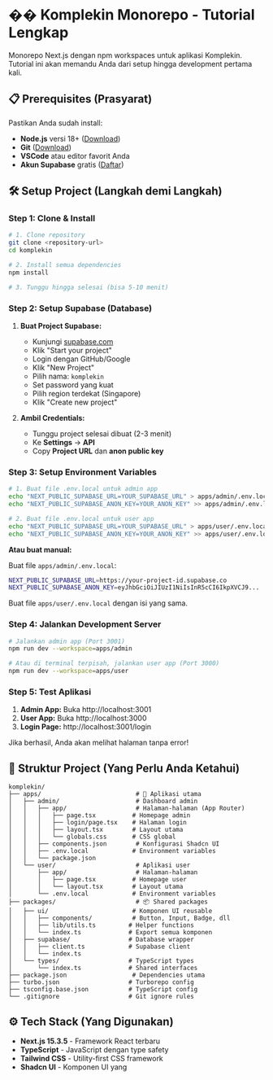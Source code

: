 # �� Komplekin Monorepo - Tutorial Lengkap

Monorepo Next.js dengan npm workspaces untuk aplikasi Komplekin. Tutorial ini akan memandu Anda dari setup hingga development pertama kali.

## 📋 Prerequisites (Prasyarat)

Pastikan Anda sudah install:
- **Node.js** versi 18+ ([Download](https://nodejs.org/))
- **Git** ([Download](https://git-scm.com/))
- **VSCode** atau editor favorit Anda
- **Akun Supabase** gratis ([Daftar](https://supabase.com/))

## 🛠️ Setup Project (Langkah demi Langkah)

### Step 1: Clone & Install

```bash
# 1. Clone repository
git clone <repository-url>
cd komplekin

# 2. Install semua dependencies
npm install

# 3. Tunggu hingga selesai (bisa 5-10 menit)
```

### Step 2: Setup Supabase (Database)

1. **Buat Project Supabase:**
   - Kunjungi [supabase.com](https://supabase.com/)
   - Klik "Start your project" 
   - Login dengan GitHub/Google
   - Klik "New Project"
   - Pilih nama: `komplekin`
   - Set password yang kuat
   - Pilih region terdekat (Singapore)
   - Klik "Create new project"

2. **Ambil Credentials:**
   - Tunggu project selesai dibuat (2-3 menit)
   - Ke **Settings** → **API**
   - Copy **Project URL** dan **anon public key**

### Step 3: Setup Environment Variables

```bash
# 1. Buat file .env.local untuk admin app
echo "NEXT_PUBLIC_SUPABASE_URL=YOUR_SUPABASE_URL" > apps/admin/.env.local
echo "NEXT_PUBLIC_SUPABASE_ANON_KEY=YOUR_ANON_KEY" >> apps/admin/.env.local

# 2. Buat file .env.local untuk user app
echo "NEXT_PUBLIC_SUPABASE_URL=YOUR_SUPABASE_URL" > apps/user/.env.local
echo "NEXT_PUBLIC_SUPABASE_ANON_KEY=YOUR_ANON_KEY" >> apps/user/.env.local
```

**Atau buat manual:**

Buat file `apps/admin/.env.local`:
```bash
NEXT_PUBLIC_SUPABASE_URL=https://your-project-id.supabase.co
NEXT_PUBLIC_SUPABASE_ANON_KEY=eyJhbGciOiJIUzI1NiIsInR5cCI6IkpXVCJ9...
```

Buat file `apps/user/.env.local` dengan isi yang sama.

### Step 4: Jalankan Development Server

```bash
# Jalankan admin app (Port 3001)
npm run dev --workspace=apps/admin

# Atau di terminal terpisah, jalankan user app (Port 3000)
npm run dev --workspace=apps/user
```

### Step 5: Test Aplikasi

1. **Admin App:** Buka http://localhost:3001
2. **User App:** Buka http://localhost:3000
3. **Login Page:** http://localhost:3001/login

Jika berhasil, Anda akan melihat halaman tanpa error!

## 📁 Struktur Project (Yang Perlu Anda Ketahui)

```
komplekin/
├── apps/                          # 🎯 Aplikasi utama
│   ├── admin/                     # Dashboard admin
│   │   ├── app/                   # Halaman-halaman (App Router)
│   │   │   ├── page.tsx          # Homepage admin
│   │   │   ├── login/page.tsx    # Halaman login
│   │   │   ├── layout.tsx        # Layout utama
│   │   │   └── globals.css       # CSS global
│   │   ├── components.json        # Konfigurasi Shadcn UI
│   │   ├── .env.local            # Environment variables
│   │   └── package.json
│   └── user/                      # Aplikasi user
│       ├── app/                   # Halaman-halaman
│       │   ├── page.tsx          # Homepage user
│       │   └── layout.tsx        # Layout utama
│       └── .env.local            # Environment variables
├── packages/                      # 📦 Shared packages
│   ├── ui/                       # Komponen UI reusable
│   │   ├── components/           # Button, Input, Badge, dll
│   │   ├── lib/utils.ts         # Helper functions
│   │   └── index.ts             # Export semua komponen
│   ├── supabase/                # Database wrapper
│   │   ├── client.ts            # Supabase client
│   │   └── index.ts
│   └── types/                   # TypeScript types
│       └── index.ts             # Shared interfaces
├── package.json                  # Dependencies utama
├── turbo.json                   # Turborepo config
├── tsconfig.base.json           # TypeScript config
└── .gitignore                   # Git ignore rules
```

## ⚙️ Tech Stack (Yang Digunakan)

- **Next.js 15.3.5** - Framework React terbaru
- **TypeScript** - JavaScript dengan type safety
- **Tailwind CSS** - Utility-first CSS framework
- **Shadcn UI** - Komponen UI yang 